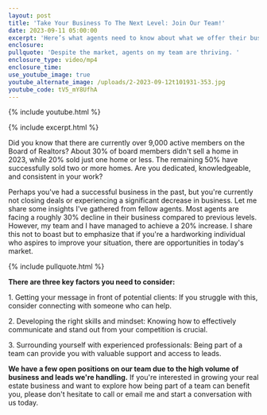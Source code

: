 ```yaml
---
layout: post
title: 'Take Your Business To The Next Level: Join Our Team!'
date: 2023-09-11 05:00:00
excerpt: 'Here’s what agents need to know about what we offer their businesses. '
enclosure:
pullquote: 'Despite the market, agents on my team are thriving. '
enclosure_type: video/mp4
enclosure_time:
use_youtube_image: true
youtube_alternate_image: /uploads/2-2023-09-12t101931-353.jpg
youtube_code: tV5_mY8UfhA
---
```

{% include youtube.html %}

{% include excerpt.html %}

Did you know that there are currently over 9,000 active members on the Board of Realtors? About 30% of board members didn't sell a home in 2023, while 20% sold just one home or less. The remaining 50% have successfully sold two or more homes. Are you dedicated, knowledgeable, and consistent in your work?

Perhaps you've had a successful business in the past, but you're currently not closing deals or experiencing a significant decrease in business. Let me share some insights I've gathered from fellow agents. Most agents are facing a roughly 30% decline in their business compared to previous levels. However, my team and I have managed to achieve a 20% increase. I share this not to boast but to emphasize that if you're a hardworking individual who aspires to improve your situation, there are opportunities in today's market.

{% include pullquote.html %}

**There are three key factors you need to consider:**

1\. Getting your message in front of potential clients: If you struggle with this, consider connecting with someone who can help.

2\. Developing the right skills and mindset: Knowing how to effectively communicate and stand out from your competition is crucial.

3\. Surrounding yourself with experienced professionals: Being part of a team can provide you with valuable support and access to leads.

**We have a few open positions on our team due to the high volume of business and leads we're handling.** If you're interested in growing your real estate business and want to explore how being part of a team can benefit you, please don't hesitate to call or email me and start a conversation with us today.
